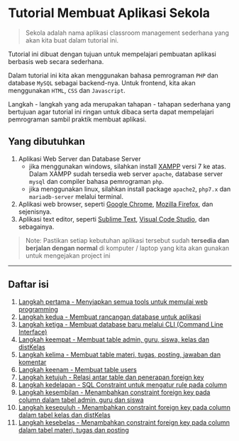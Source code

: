 # Tutorial Membuat Aplikasi Sekola 
> Sekola adalah nama aplikasi classroom management sederhana yang akan kita buat dalam tutorial ini.

Tutorial ini dibuat dengan tujuan untuk mempelajari pembuatan aplikasi berbasis web secara sederhana.

Dalam tutorial ini kita akan menggunakan bahasa pemrograman `PHP` dan database `MySQL` sebagai backend-nya. Untuk frontend, kita akan menggunakan `HTML`, `CSS` dan `Javascript`.

Langkah - langkah yang ada merupakan tahapan - tahapan sederhana yang bertujuan agar tutorial ini ringan untuk dibaca serta dapat mempelajari pemrograman sambil praktik membuat aplikasi.

## Yang dibutuhkan
1. Aplikasi Web Server dan Database Server
    - jika menggunakan windows, silahkan install [XAMPP](https://www.apachefriends.org/download.html) versi 7 ke atas. Dalam XAMPP sudah tersedia web server `apache`, database server `mysql` dan compiler bahasa pemrograman `php`.
    - jika menggunakan linux, silahkan install package `apache2`, `php7.x` dan `mariadb-server` melalui terminal.
2. Aplikasi web browser, seperti [Google Chrome](https://www.google.com/chrome/), [Mozilla Firefox](https://www.mozilla.org/en-US/firefox/new/), dan sejenisnya.
3. Aplikasi text editor, seperti [Sublime Text](https://www.sublimetext.com/download), [Visual Code Studio](https://code.visualstudio.com/download), dan sebagainya.


> Note: Pastikan setiap kebutuhan aplikasi tersebut sudah **tersedia dan berjalan dengan normal** di komputer / laptop yang kita akan gunakan untuk mengejakan project ini
___

## Daftar isi

1. [Langkah pertama - Menyiapkan semua tools untuk memulai web programming](/steps/langkah1.md)
2. [Langkah kedua - Membuat rancangan database untuk aplikasi](/steps/langkah2.md)
3. [Langkah ketiga - Membuat database baru melalui CLI (Command Line Interface)](/steps/langkah3.md)
4. [Langkah keempat - Membuat table admin, guru, siswa, kelas dan distKelas](/steps/langkah4.md)
5. [Langkah kelima - Membuat table materi, tugas, posting, jawaban dan komentar](/steps/langkah5.md)
6. [Langkah keenam - Membuat table users](/steps/langkah6.md)
7. [Langkah ketujuh - Relasi antar table dan penerapan foreign key](/steps/langkah7.md)
8. [Langkah kedelapan - SQL Constraint untuk mengatur rule pada column](/steps/langkah8.md)
9. [Langkah kesembilan - Menambahkan constraint foreign key pada column dalam tabel admin, guru dan siswa](/steps/langkah9.md)
10. [Langkah kesepuluh - Menambahkan constraint foreign key pada column dalam tabel kelas dan distKelas](/steps/langkah10.md)
11. [Langkah kesebelas - Menambahkan constraint foreign key pada column dalam tabel materi, tugas dan posting](/steps/langkah11.md)

